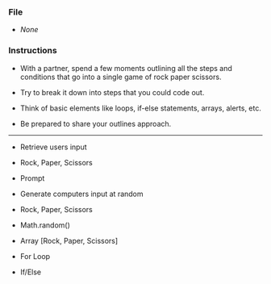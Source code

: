 ### File

* _None_

### Instructions

* With a partner, spend a few moments outlining all the steps and conditions that go into a single game of rock paper scissors.

* Try to break it down into steps that you could code out.

* Think of basic elements like loops, if-else statements, arrays, alerts, etc.

* Be prepared to share your outlines approach.

***************************

* Retrieve users input
* Rock, Paper, Scissors
* Prompt

* Generate computers input at random
* Rock, Paper, Scissors
* Math.random()

* Array [Rock, Paper, Scissors]
* For Loop
* If/Else